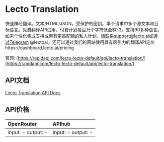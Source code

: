 # Lecto Translation

快速神经翻译。文本/HTML/JSON。受保护的密钥。单个请求中多个源文本和目标语言。免费翻译API试用，付费计划每百万个字符低至$0.3。支持90多种语言。如需个性化集成支持或带有更高配额的私人计划，请联系support@lecto.ai或通过Telegram @lectoai。还可以通过我们的网站使用具有吸引力的翻译API定价https://dashboard.lecto.ai/pricing

官网: [https://rapidapi.com/lecto-lecto-default/api/lecto-translation/](https://rapidapi.com/lecto-lecto-default/api/lecto-translation/)

## API文档

[Lecto Translation API Docs](../apis/zh/Lecto_Translation.md)

## API价格

| OpenRouter | APIhub |
|:---|:---|
| input: - output: - | input: - output: - |
